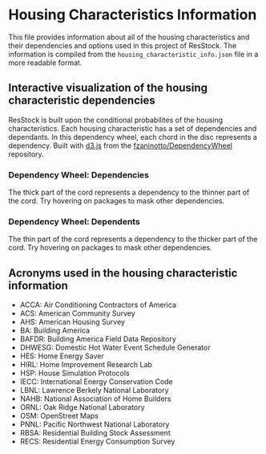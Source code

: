 # Housing Characteristics Information

This file provides information about all of the housing characteristics and their dependencies and options used in this project of ResStock.  The information is compiled from the `housing_characteristic_info.json` file in a more readable format.  

## Interactive visualization of the housing characteristic dependencies

<p class="lead">ResStock is built upon the conditional probabilites of the housing characteristics.  Each housing characteristic has a set of dependencies and dependants. In this dependency wheel, each chord in the disc represents a dependency.   Built with <a href="https://github.com/ mbostock/d3">d3.js</a> from the <a href="https://github.com/fzaninotto/DependencyWheel">fzaninotto/DependencyWheel</a> repository.</p>

### Dependency Wheel: Dependencies
The thick part of the cord represents a dependency to the thinner part of the cord. Try hovering on packages to mask other dependencies.

<div id="chart_forward"></div>

### Dependency Wheel: Dependents
The thin part of the cord represents a dependency to the thicker part of the cord. Try hovering on packages to mask other dependencies.
   
<div id="chart_backward"></div>
    
<script src="js/d3.v4.min.js"></script>
<script src="js/d3.dependencyWheel.js"></script>
<script src="js/composerBuilder.js"></script>
<script>
var gitHubApiUrl = 'https://api.github.com/repos/';
var getData = function(target, callback) {
var responses = {
  composerjson: null,
  composerlock: null
};
var checkFinished = function() {
  if (responses.composerjson && responses.composerlock) {
    callback(responses.composerjson, responses.composerlock);
  }
}
d3.xhr(gitHubApiUrl + target + '/contents/composer.json', 'application/vnd.github.VERSION.raw', function(err, composerjson) {
  responses.composerjson = JSON.parse(composerjson.responseText);
  checkFinished();
});
d3.xhr(gitHubApiUrl + target + '/contents/composer.lock', 'application/vnd.github.VERSION.raw', function(err, composerlock) {
  responses.composerlock = JSON.parse(composerlock.responseText);
  checkFinished();
});
};

var chart = d3.chart.dependencyWheel().padding(.05).width(1000).margin(265);

d3.json('data/composer_backward.json', function(composerjson) {
d3.json('data/composer_backward.lock', function(composerlock) {
  var data = buildMatrixFromComposerJsonAndLock(composerjson, composerlock);
  d3.select('#chart_backward')
    .datum(data)
    .call(chart);
});
});

d3.json('data/composer_forward.json', function(composerjson) {
d3.json('data/composer_forward.lock', function(composerlock) {
var data = buildMatrixFromComposerJsonAndLock(composerjson, composerlock);
d3.select('#chart_forward')
.datum(data)
.call(chart);
});
});

</script>
<script type="text/javascript">

var _gaq = _gaq || [];
_gaq.push(['_setAccount', 'UA-26354577-2']);
_gaq.push(['_trackPageview']);

(function() {
var ga = document.createElement('script'); ga.type = 'text/javascript'; ga.async = true;
ga.src = ('https:' == document.location.protocol ? 'https://ssl' : 'http://www') + '.google-analytics.com/ga.js';
var s = document.getElementsByTagName('script')[0]; s.parentNode.insertBefore(ga, s);
})();

</script>
</body>
</html>

## Acronyms used in the housing characteristic information

- ACCA: Air Conditioning Contractors of America
- ACS: American Community Survey
- AHS: American Housing Survey
- BA: Building America
- BAFDR: Building America Field Data Repository
- DHWESG: Domestic Hot Water Event Schedule Generator
- HES: Home Energy Saver
- HIRL: Home Improvement Research Lab
- HSP: House Simulation Protocols
- IECC: International Energy Conservation Code
- LBNL: Lawrence Berkely National Laboratory
- NAHB: National Association of Home Builders
- ORNL: Oak Ridge National Laboratory
- OSM: OpenStreet Maps
- PNNL: Pacific Northwest National Laboratory
- RBSA: Residential Building Stock Assessment
- RECS: Residential Energy Consumption Survey
